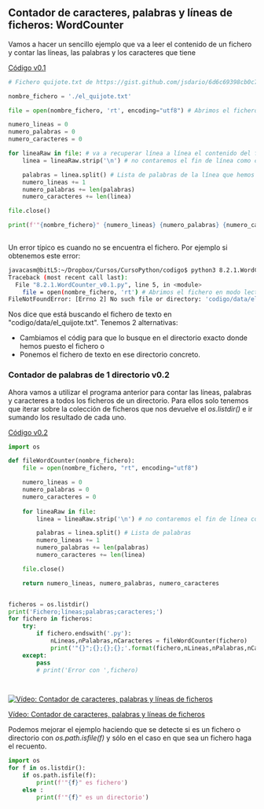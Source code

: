 ## Contador de caracteres, palabras y líneas de ficheros: WordCounter

Vamos a hacer un sencillo ejemplo que va a leer el contenido de un fichero y contar las líneas, las palabras y los caracteres que tiene

[Código v0.1](https://raw.githubusercontent.com/javacasm/CursoPython/master/codigo/8.2.1.WordCounter_v0.1.py)

```python
# Fichero quijote.txt de https://gist.github.com/jsdario/6d6c69398cb0c73111e49f1218960f79

nombre_fichero = './el_quijote.txt'

file = open(nombre_fichero, 'rt', encoding="utf8") # Abrimos el fichero en modo lectura de texto y con codificación Utf-8

numero_lineas = 0
numero_palabras = 0
numero_caracteres = 0

for lineaRaw in file: # va a recuperar línea a línea el contenido del fichero
    linea = lineaRaw.strip('\n') # no contaremos el fin de línea como caracter 

    palabras = linea.split() # Lista de palabras de la línea que hemos leído
    numero_lineas += 1
    numero_palabras += len(palabras) 
    numero_caracteres += len(linea)

file.close()

print(f'"{nombre_fichero}" {numero_lineas} {numero_palabras} {numero_caracteres}')
    
```


Un error típico es cuando no se encuentra el fichero. Por ejemplo si obtenemos este error:

```sh
javacasm@bitL5:~/Dropbox/Cursos/CursoPython/codigo$ python3 8.2.1.WordCounter_v0.1.py 
Traceback (most recent call last):
  File "8.2.1.WordCounter_v0.1.py", line 5, in <module>
    file = open(nombre_fichero, 'rt') # Abrimos el fichero en modo lectura de texto
FileNotFoundError: [Errno 2] No such file or directory: 'codigo/data/el_quijote.txt'
```

Nos dice que está buscando el fichero de texto en "codigo/data/el_quijote.txt". Tenemos 2 alternativas:

* Cambiamos el códig para que lo busque en el directorio exacto donde hemos puesto el fichero o 
* Ponemos el fichero de texto en ese directorio concreto.

### Contador de palabras de 1 directorio v0.2

Ahora vamos a utilizar el programa anterior para contar las líneas, palabras y  caracteres a todos los ficheros de un directorio. Para ellos solo tenemos que iterar sobre la colección de ficheros que nos devuelve el *os.listdir()* e ir sumando los resultado de cada uno.


[Código v0.2](https://raw.githubusercontent.com/javacasm/CursoPython/master/codigo/8.2.1.WordCounter_v0.2.py)

```python
import os 

def fileWordCounter(nombre_fichero):
    file = open(nombre_fichero, "rt", encoding="utf8")

    numero_lineas = 0
    numero_palabras = 0
    numero_caracteres = 0
    
    for lineaRaw in file:
        linea = lineaRaw.strip('\n') # no contaremos el fin de línea como caracter 

        palabras = linea.split() # Lista de palabras
        numero_lineas += 1
        numero_palabras += len(palabras)
        numero_caracteres += len(linea)

    file.close()

    return numero_lineas, numero_palabras, numero_caracteres


ficheros = os.listdir() 
print('Fichero;líneas;palabras;caracteres;')
for fichero in ficheros:
    try:
        if fichero.endswith('.py'):
            nLineas,nPalabras,nCaracteres = fileWordCounter(fichero)
            print('"{}";{};{};{};'.format(fichero,nLineas,nPalabras,nCaracteres ))
    except:
        pass
        # print('Error con ',fichero)

    
```


[![Vídeo:  Contador de caracteres, palabras y líneas de ficheros ](https://img.youtube.com/vi/oYSdCI3WSy4/0.jpg)](https://drive.google.com/file/d/1P_L6m7pS6D_HiLpnDnq7KqdTdfSH1Neh/view?usp=sharing)

[Vídeo:  Contador de caracteres, palabras y líneas de ficheros](https://drive.google.com/file/d/1P_L6m7pS6D_HiLpnDnq7KqdTdfSH1Neh/view?usp=sharing)

Podemos mejorar el ejemplo haciendo que se detecte si es un fichero o directorio con *os.path.isfile(f)* y sólo en el caso en que sea un fichero haga el recuento. 

```python
import os
for f in os.listdir():
    if os.path.isfile(f): 
        print(f'"{f}" es fichero')
    else : 
        print(f'"{f}" es un directorio')
```

